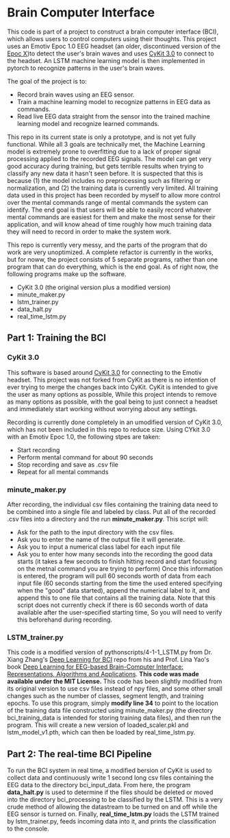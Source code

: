 # Brain Computer Interface
This code is part of a project to construct a brain computer interface (BCI), which allows users to control computers using their thoughts. This project uses an Emotiv Epoc 1.0 EEG headset (an older, discontinued version of the [Epoc X](https://www.emotiv.com/collections/all/products/epoc-x))to detect the user's brain waves and uses [CyKit 3.0](https://github.com/CymatiCorp/CyKit) to connect to the headset. An LSTM machine learning model is then implemented in pytorch to recognize patterns in the user's brain waves.

The goal of the project is to:
- Record brain waves using an EEG sensor.
- Train a machine learning model to recognize patterns in EEG data as commands.
- Read live EEG data straight from the sensor into the trained machine learning model and recognize learned commands.

This repo in its current state is only a prototype, and is not yet fully functional. While all 3 goals are technically met, the Machine Learning model is extremely prone to overfitting due to a lack of proper signal processing applied to the recorded EEG signals. The model can get very good accuracy during training, but gets terrible results when trying to classify any new data it hasn't seen before. It is suspected that this is because (1) the model includes no preprocessing such as filtering or normalization, and (2) the training data is currently very limited. All training data used in this project has been recorded by myself to allow more control over the mental commands range of mental commands the system can identify. The end goal is that users will be able to easily record whatever mental commands are easiest for them and make the most sense for their application, and will know ahead of time roughly how much training data they will need to record in order to make the system work.

This repo is currently very messy, and the parts of the program that do work are very unoptimized. A complete refactor is currently in the works, but for noww, the project consists of 5 separate programs, rather than one program that can do everything, which is the end goal. As of right now, the following programs make up the software.
- CyKit 3.0 (the original version plus a modified version)
- minute_maker.py
- lstm_trainer.py
- data_halt.py
- real_time_lstm.py

## Part 1: Training the BCI

### CyKit 3.0
This software is based around [CyKit 3.0](https://github.com/CymatiCorp/CyKit) for connecting to the Emotiv headset. This project was not forked from CyKit as there is no intention of ever trying to merge the changes back into CyKit. CyKit is intended to give the user as many options as possible, While this project intends to remove as many options as possible, with the goal being to just connect a headset and immediately start working without worrying about any settings.

Recording is currently done completely in an umodified version of CyKit 3.0, which has not been included in this repo to reduce size. Using CYkit 3.0 with an Emotiv Epoc 1.0, the following stpes are taken:
- Start recording
- Perform mental command for about 90 seconds
- Stop recording and save as .csv file
- Repeat for all mental commands

### minute_maker.py
After recording, the individual csv files containing the training data need to be combined into a single file and labeled by class. Put all of the recorded .csv files into a directory and the run **minute_maker.py**. This script will:
- Ask for the path to the input directory with the csv files.
- Ask you to enter the name of the output file it will generate.
- Ask you to input a numerical class label for each input file
- Ask you to enter how many seconds into the recording the good data starts (it takes a few seconds to finish hitting record and start focusing on the metnal command you are trying to perform)
Once this information is entered, the program will pull 60 seconds worth of data from each input file (60 seconds starting from the time the used entered specifying when the "good" data started), append the numerical label to it, and append this to one file that contains all the training data. Note that this script does not currently check if there is 60 seconds worth of data available after the user-specified starting time, So you will need to verify this beforehand during recording.

### LSTM_trainer.py
This code is a modified version of pythonscripts/4-1-1_LSTM.py from Dr. Xiang Zhang's [Deep Learning for BCI](https://github.com/xiangzhang1015/Deep-Learning-for-BCI) repo from his and  Prof. Lina Yao's book [Deep Learning for EEG-based Brain-Computer Interface: Representations, Algorithms and Applications](https://www.amazon.com/Deep-Learning-EEG-Based-Brain-Computer-Interfaces/dp/1786349582). **This code was made available under the MIT License.** This code has been slightly modified from its original version to use csv files instead of npy files, and some other small changes such as the number of classes, segment length, and training epochs. To use this program, simply **modify line 34** to point to the location of the training data file constructed using minute_maker.py (the directory bci_training_data is intended for storing training data files), and then run the program. This will create a new version of loaded_scaler.pkl and lstm_model_v1.pth, which can then be loaded by real_time_lstm.py.

## Part 2: The real-time BCI Pipeline

To run the BCI system in real time, a modified bersion of CyKit is used to collect data and continuously write 1 second long csv files containing the EEG data to the directory bci_input_data. From here, the program **data_halt.py** is used to determine if the files should be deleted or moved into the directory bci_processing to be classified by the LSTM. This is a very crude method of allowing the datastream to be turned on and off while the EEG sensor is turned on. Finally, **real_time_lstm.py** loads the LSTM trained by lstm_trainer.py, feeds incoming data into it, and prints the classification to the console. 
